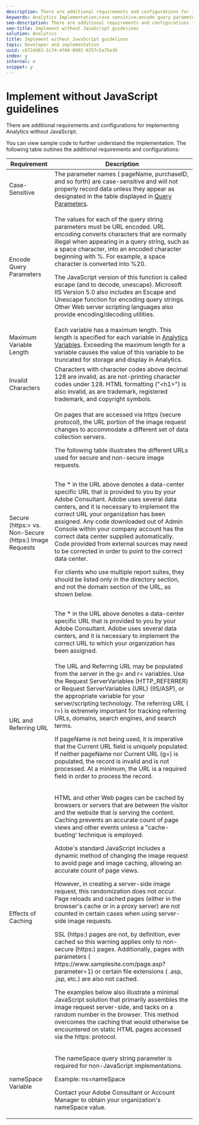 ```yaml
---
description: There are additional requirements and configurations for implementing Analytics without JavaScript.
keywords: Analytics Implementation;case sensitive;encode query parameters;invalid characters;secure image requests;maximum variable length;referring;url;caching;namespace
seo-description: There are additional requirements and configurations for implementing Analytics without JavaScript.
seo-title: Implement without JavaScript guidelines
solution: Analytics
title: Implement without JavaScript guidelines
topic: Developer and implementation
uuid: c672dd63-1c74-4f66-8992-9257c5a75e36
index: y
internal: n
snippet: y
---
```


# Implement without JavaScript guidelines

There are additional requirements and configurations for implementing Analytics without JavaScript.

You can view sample code to further understand the implementation. The following table outlines the additional requirements and configurations: 

<table id="table_18913E19D61143A28AB170D1492B8A0C"> 
 <thead> 
  <tr> 
   <th class="entry"> Requirement </th> 
   <th class="entry"> Description </th> 
  </tr> 
 </thead>
 <tbody> 
  <tr> 
   <td> Case-Sensitive </td> 
   <td> The parameter names (<span class="varname"> pageName</span>, <span class="varname"> purchaseID</span>, and so forth) are case-sensitive and will not properly record data unless they appear as designated in the table displayed in <a href="../../../implement/js-implementation/data-collection/query-parameters.md#concept_2F280ECF4205465FA9B5D773046C1A15" format="dita" scope="local"> Query Parameters</a>. </td> 
  </tr> 
  <tr> 
   <td> Encode Query Parameters </td> 
   <td> <p> The values for each of the query string parameters must be URL encoded. URL encoding converts characters that are normally illegal when appearing in a query string, such as a space character, into an encoded character beginning with %. For example, a space character is converted into %20. </p> <p>The JavaScript version of this function is called escape (and to decode, unescape). Microsoft IIS Version 5.0 also includes an Escape and Unescape function for encoding query strings. Other Web server scripting languages also provide encoding/decoding utilities. </p> </td> 
  </tr> 
  <tr> 
   <td> Maximum Variable Length </td> 
   <td> Each variable has a maximum length. This length is specified for each variable in <a href="../../../implement/js-implementation/c-variables/sc-variables.md#concept_E10E43221A2740FAAF900B79CE1EC5FB" format="dita" scope="local"> Analytics Variables</a>. Exceeding the maximum length for a variable causes the value of this variable to be truncated for storage and display in <span class="keyword"> Analytics</span>. </td> 
  </tr> 
  <tr> 
   <td> Invalid Characters </td> 
   <td> Characters with character codes above decimal 128 are invalid, as are not-printing character codes under 128. HTML formatting ("&lt;h1&gt;") is also invalid, as are trademark, registered trademark, and copyright symbols. </td> 
  </tr> 
  <tr> 
   <td> Secure (https:&gt; vs. Non-Secure (https:) Image Requests </td> 
   <td> <p>On pages that are accessed via https (secure protocol), the URL portion of the image request changes to accommodate a different set of data collection servers. </p> <p>The following table illustrates the different URLs used for secure and non-secure image requests. </p> <p>  </p>
    <table id="table_4DD27C32DFCD42A392D1A2577CB34ED7">  
    </table> <p> The * in the URL above denotes a data-center specific URL that is provided to you by your Adobe Consultant. Adobe uses several data centers, and it is necessary to implement the correct URL your organization has been assigned. Any code downloaded out of Admin Console within your company account has the correct data center supplied automatically. Code provided from external sources may need to be corrected in order to point to the correct data center. </p> <p> For clients who use multiple report suites, they should be listed only in the directory section, and not the domain section of the URL, as shown below. </p> <p>  </p>
    <table id="table_8B770D26088F4D83BDDBF19C03BB13F9">  
    </table> <p> The * in the URL above denotes a data-center specific URL that is provided to you by your Adobe Consultant. Adobe uses several data centers, and it is necessary to implement the correct URL to which your organization has been assigned. </p> </td> 
  </tr> 
  <tr> 
   <td> URL and Referring URL </td> 
   <td> The URL and Referring URL may be populated from the server in the <span class="wintitle"> g=</span> and <span class="wintitle"> r=</span> variables. Use the <span class="wintitle"> Request ServerVariables</span> (HTTP_REFERRER) or <span class="wintitle"> Request ServerVariables</span> (URL) (IIS/ASP), or the appropriate variable for your server/scripting technology. The referring URL (<span class="wintitle"> r=</span>) is extremely important for tracking referring URLs, domains, search engines, and search terms. <p> If <span class="varname"> pageName</span> is not being used, it is imperative that the <span class="wintitle"> Current URL</span> field is uniquely populated. If neither <span class="varname"> pageName</span> nor <span class="wintitle"> Current URL (g=)</span> is populated, the record is invalid and is not processed. At a minimum, the URL is a required field in order to process the record. </p> </td> 
  </tr> 
  <tr> 
   <td> Effects of Caching </td> 
   <td> <p>HTML and other Web pages can be cached by browsers or servers that are between the visitor and the website that is serving the content. Caching prevents an accurate count of page views and other events unless a "cache-busting' technique is employed. </p> <p> Adobe's standard JavaScript includes a dynamic method of changing the image request to avoid page and image caching, allowing an accurate count of page views. </p> <p>However, in creating a server-side image request, this randomization does not occur. Page reloads and cached pages (either in the browser's cache or in a proxy server) are not counted in certain cases when using server-side image requests. </p> <p>SSL (https:) pages are not, by definition, ever cached so this warning applies only to non-secure (https:) pages. Additionally, pages with parameters (<span class="filepath"> https://www.samplesite.com/page.asp?parameter=1</span>) or certain file extensions (<span class="filepath"> .asp</span>, <span class="filepath"> .jsp</span>, etc.) are also not cached. </p> <p> The examples below also illustrate a minimal JavaScript solution that primarily assembles the image request server-side, and tacks on a random number in the browser. This method overcomes the caching that would otherwise be encountered on static HTML pages accessed via the https: protocol. </p> </td> 
  </tr> 
  <tr> 
   <td> nameSpace Variable </td> 
   <td> <p>The <span class="wintitle"> nameSpace</span> query string parameter is required for non-JavaScript implementations. </p> <p>Example: ns=nameSpace </p> <p> Contact your Adobe Consultant or Account Manager to obtain your organization's <span class="wintitle"> nameSpace</span> value. </p> </td> 
  </tr> 
 </tbody> 
</table>

